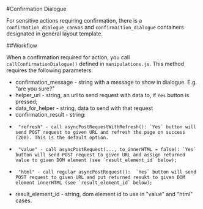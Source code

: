 #Confirmation Dialogue

For sensitive actions requiring confirmation, there is a `confirmation_dialogue_canvas` and `confirmaition_dialogue` containers  designated in general layout template.

##Workflow

When a confirmation required for action, you call `callConfirmationDialogue()` defined in `manipulations.js`.
This method requires the following parameters:

+ confirmation_message - string with a message to show in dialogue. E.g. "are you sure?"
+ helper_url - string, an url to send request with data to, if `Yes` button is pressed;
+ data_for_helper - string, data to send with that request
+ confirmation_result - string: 
+      "refresh" - call asyncPostRequestWithRefresh(): `Yes` button will send POST request to given URL and refresh the page on success (200). This is the default option.
+      "value" - call asyncPostRequest(..., to_innerHTML = false): `Yes` button will send POST request to given URL and assign returned value to given DOM element (see `result_element_id` below);
+      "html" - call regular asyncPostRequest():  `Yes` button will send POST request to given URL and put returned resukt to given DOM element innerHTML (see `result_element_id` below);
+ result_element_id - string, dom element id to use in "value" and "html" cases.


```function callConfirmationDialogue(confirmation_message, helper_url, data_for_helper, confirmation_result = "refresh", result_element_id = "status_bar")
```